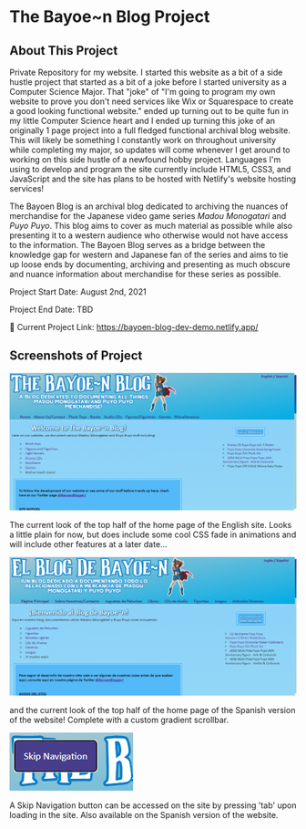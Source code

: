 # The Bayoe~n Blog Project

## About This Project

Private Repository for my website. I started this website as a bit of a side hustle project that started as a bit of a joke before I started university as a Computer Science Major. That "joke" of "I'm going to program my own website to prove you don't need services like Wix or Squarespace to create a good looking functional website." ended up turning out to be quite fun in my little Computer Science heart and I ended up turning this joke of an originally 1 page project into a full fledged functional archival blog website. This will likely be something I constantly work on throughout university while completing my major, so updates will come whenever I get around to working on this side hustle of a newfound hobby project. Languages I'm using to develop and program the site currently include HTML5, CSS3, and JavaScript and the site has plans to be hosted with Netlify's website hosting services!

The Bayoen Blog is an archival blog dedicated to archiving the nuances of merchandise for the Japanese video game series *Madou Monogatari* and *Puyo Puyo*. This blog aims to cover as much material as possible while also presenting it to a western audience who otherwise would not have access to the information. The Bayoen Blog serves as a bridge between the knowledge gap for western and Japanese fan of the series and aims to tie up loose ends by documenting, archiving and presenting as much obscure and nuance information about merchandise for these series as possible.

Project Start Date: August 2nd, 2021

Project End Date: TBD

🔗 Current Project Link: https://bayoen-blog-dev-demo.netlify.app/

## Screenshots of Project

![Blog Site Screenshot](https://github.com/DawnlightDGArle/Bayoen-Blog/blob/455e4282e869720fca873e22b878ed0d3b3b2f71/Screenshot%202021-12-26%20194435.png?raw=true "Home Page")

The current look of the top half of the home page of the English site. Looks a little plain for now, but does include some cool CSS fade in animations and will include other features at a later date...

![Blog Site Screenshot Spanish](https://github.com/DawnlightDGArle/Bayoen-Blog/blob/455e4282e869720fca873e22b878ed0d3b3b2f71/Screenshot%202021-12-26%20194513.png?raw=true "SPA Home Page")

and the current look of the top half of the home page of the Spanish version of the website! Complete with a custom gradient scrollbar.

![Blog Site Accessible Skip Navigation Button](https://github.com/DawnlightDGArle/Bayoen-Blog/blob/f850c8e9f6c936147c545d0832dd05dbff0f2ad6/Screenshot%202021-12-26%20195416.png?raw=true "Skip Navigation Button")

A Skip Navigation button can be accessed on the site by pressing 'tab' upon loading in the site. Also available on the Spanish version of the website.

